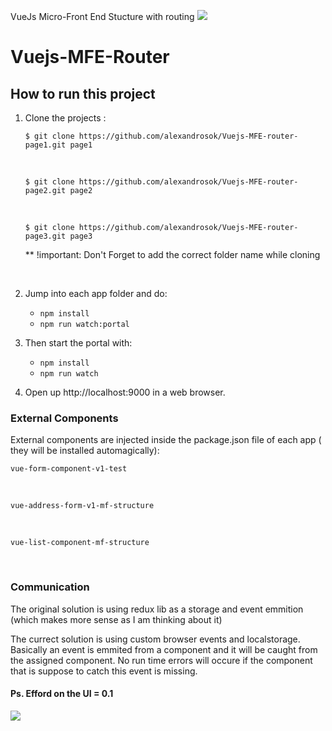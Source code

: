 
VueJs Micro-Front End Stucture with routing <img src="http://icons.iconarchive.com/icons/blackvariant/button-ui-requests-15/96/Filehippo-icon.png" />

# Vuejs-MFE-Router 

## How to run this project
1. Clone the projects :
    <br />
    ```
    $ git clone https://github.com/alexandrosok/Vuejs-MFE-router-page1.git page1
    ```
    
    <br />
    
    ```
    $ git clone https://github.com/alexandrosok/Vuejs-MFE-router-page2.git page2
    ```
    <br />
    
    ```
    $ git clone https://github.com/alexandrosok/Vuejs-MFE-router-page3.git page3
    ```
    ** !important: Don't Forget to add the correct folder name while cloning
    
    <br />
2. Jump into each app folder and do:
   - `npm install`
   - `npm run watch:portal`
3. Then start the portal with:
   - `npm install`
   - `npm run watch`
4. Open up http://localhost:9000 in a web browser.

<h3>External Components</h3>
    External components are injected inside the package.json file of each app ( they will be installed automagically):
<br />

```
vue-form-component-v1-test
```
<br />

```
vue-address-form-v1-mf-structure
```
<br />

```
vue-list-component-mf-structure
```
<br />

<h3>Communication</h3>
The original solution is using redux lib as a storage and event emmition (which makes more sense as I am thinking about  it)

The currect solution is using custom browser events and localstorage.
Basically an event is emmited from a component and it will be caught from the assigned component.
No run time errors will occure if the component that is suppose to catch this event is missing. 

<h4>Ps. Efford on the UI = 0.1 </h4>

<img src="https://image.prntscr.com/image/kex_WSP0SQGGAQXn0J4S3g.png" />

